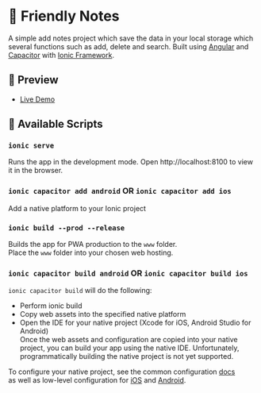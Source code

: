 # 📖  Friendly Notes

A simple add notes project which save the data in your local storage which several functions such as add, delete and search. 
Built using <a href="https://angular.io/">Angular</a> and <a href="https://capacitorjs.com/docs/getting-started/with-ionic">Capacitor</a> with <a href="https://ionicframework.com/">Ionic Framework</a>.

## 🚀 Preview

* <a href="https://friendly-notes.web.app/" target="_blank">Live Demo</a>

## 🚀 Available Scripts

### `ionic serve`

Runs the app in the development mode.
Open http://localhost:8100 to view it in the browser.

### `ionic capacitor add android` OR `ionic capacitor add ios`

Add a native platform to your Ionic project

### `ionic build --prod --release`

Builds the app for PWA production to the `www` folder. <br />
Place the `www` folder into your chosen web hosting.

### `ionic capacitor build android` OR `ionic capacitor build ios`

`ionic capacitor build` will do the following:

* Perform ionic build
* Copy web assets into the specified native platform
* Open the IDE for your native project (Xcode for iOS, Android Studio for Android) <br />
Once the web assets and configuration are copied into your native project, you can build your app using the native IDE. Unfortunately, programmatically building the native project is not yet supported.

To configure your native project, see the common configuration <a href="https://capacitorjs.com/docs/basics/configuring-your-app?_gl=1*1nzk8tu*_ga*MTYzMDg2MjAwMC4xNjM1MjY3MjU4*_ga_REH9TJF6KF*MTYzNTI2NzI1OC4xLjEuMTYzNTI2ODIxMC4w">docs</a>\
as well as low-level configuration for <a href="https://capacitorjs.com/docs/ios/configuration?_gl=1*igiw2g*_ga*MTYzMDg2MjAwMC4xNjM1MjY3MjU4*_ga_REH9TJF6KF*MTYzNTI2NzI1OC4xLjEuMTYzNTI2ODIxMC4w">iOS</a> 
and <a href="https://capacitorjs.com/docs/android/configuration?_gl=1*2ifnt*_ga*MTYzMDg2MjAwMC4xNjM1MjY3MjU4*_ga_REH9TJF6KF*MTYzNTI2NzI1OC4xLjEuMTYzNTI2ODQ0OS4w">Android</a>.
